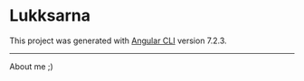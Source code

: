 # Lukksarna

This project was generated with [Angular CLI](https://github.com/angular/angular-cli) version 7.2.3.

<hr>

About me ;)
